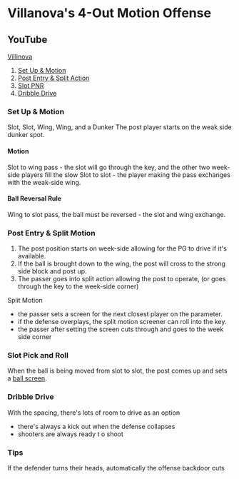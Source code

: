 # Villanova's 4-Out Motion Offense

## YouTube 
[Villinova](https://www.youtube.com/watch?v=BSjpPg7qJvY)

1. [Set Up & Motion](https://youtu.be/BSjpPg7qJvY?si=qVJdfYW9-vMBP_kC&t=57)
2. [Post Entry & Split Action](https://youtu.be/BSjpPg7qJvY?si=OE_C8uPeTcW_oxX2&t=127)
3. [Slot PNR](https://youtu.be/BSjpPg7qJvY?si=veDT9sTOhP5OV3CJ&t=222)
4. [Dribble Drive](https://youtu.be/BSjpPg7qJvY?si=1m6rT4pS4ZmzWwfK&t=316)

### Set Up & Motion
Slot, Slot, Wing, Wing, and a Dunker
The post player starts on the weak side dunker spot.

#### Motion
Slot to wing pass - the slot will go through the key, and the other two week-side players fill the slow
Slot to slot - the player making the pass exchanges with the weak-side wing.

#### Ball Reversal Rule
Wing to slot pass, the ball must be reversed - the slot and wing exchange.

### Post Entry & Split Motion
1. The post position starts on week-side allowing for the PG to drive if it's available.
2. If the ball is brought down to the wing, the post will cross to the strong side block and post up.
3. The passer goes into split action allowing the post to operate, (or goes through the key to the week-side corner) 

Split Motion 
  - the passer sets a screen for the next closest player on the parameter. 
  - if the defense overplays, the split motion screener can roll into the key.
  - the passer after setting the screen cuts through and goes to the week side corner

### Slot Pick and Roll
When the ball is being moved from slot to slot, the post comes up and sets a [ball screen](https://www.youtube.com/watch?v=BSjpPg7qJvY&t=308s).


### Dribble Drive
With the spacing, there's lots of room to drive as an option
- there's always a kick out when the defense collapses
- shooters are always ready t o shoot

### Tips
If the defender turns their heads, automatically the offense backdoor cuts
